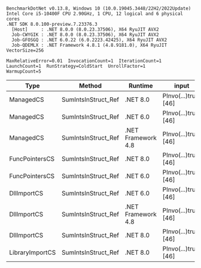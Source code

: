 ```

BenchmarkDotNet v0.13.8, Windows 10 (10.0.19045.3448/22H2/2022Update)
Intel Core i5-10400F CPU 2.90GHz, 1 CPU, 12 logical and 6 physical cores
.NET SDK 8.0.100-preview.7.23376.3
  [Host]     : .NET 8.0.0 (8.0.23.37506), X64 RyuJIT AVX2
  Job-CWYGIK : .NET 8.0.0 (8.0.23.37506), X64 RyuJIT AVX2
  Job-GFOSGQ : .NET 6.0.22 (6.0.2223.42425), X64 RyuJIT AVX2
  Job-QDEMLX : .NET Framework 4.8.1 (4.8.9181.0), X64 RyuJIT VectorSize=256

MaxRelativeError=0.01  InvocationCount=1  IterationCount=1  
LaunchCount=1  RunStrategy=ColdStart  UnrollFactor=1  
WarmupCount=5  

```
| Type            | Method              | Runtime            | input                | Mean        | Error | Median      | Min         | Max         | Allocated |
|---------------- |-------------------- |------------------- |--------------------- |------------:|------:|------------:|------------:|------------:|----------:|
| ManagedCS       | SumIntsInStruct_Ref | .NET 8.0           | PInvo(...)truct [46] |    373.7 μs |    NA |    373.7 μs |    373.7 μs |    373.7 μs |     400 B |
| ManagedCS       | SumIntsInStruct_Ref | .NET 6.0           | PInvo(...)truct [46] |    378.9 μs |    NA |    378.9 μs |    378.9 μs |    378.9 μs |     640 B |
| ManagedCS       | SumIntsInStruct_Ref | .NET Framework 4.8 | PInvo(...)truct [46] |    546.4 μs |    NA |    546.4 μs |    546.4 μs |    546.4 μs |         - |
| FuncPointersCS  | SumIntsInStruct_Ref | .NET 8.0           | PInvo(...)truct [46] | 30,842.5 μs |    NA | 30,842.5 μs | 30,842.5 μs | 30,842.5 μs |     400 B |
| FuncPointersCS  | SumIntsInStruct_Ref | .NET 6.0           | PInvo(...)truct [46] | 31,066.3 μs |    NA | 31,066.3 μs | 31,066.3 μs | 31,066.3 μs |     640 B |
| DllImportCS     | SumIntsInStruct_Ref | .NET 6.0           | PInvo(...)truct [46] | 41,135.5 μs |    NA | 41,135.5 μs | 41,135.5 μs | 41,135.5 μs |     640 B |
| DllImportCS     | SumIntsInStruct_Ref | .NET Framework 4.8 | PInvo(...)truct [46] | 41,340.8 μs |    NA | 41,340.8 μs | 41,340.8 μs | 41,340.8 μs |         - |
| DllImportCS     | SumIntsInStruct_Ref | .NET 8.0           | PInvo(...)truct [46] | 41,373.9 μs |    NA | 41,373.9 μs | 41,373.9 μs | 41,373.9 μs |     400 B |
| LibraryImportCS | SumIntsInStruct_Ref | .NET 8.0           | PInvo(...)truct [46] | 44,014.0 μs |    NA | 44,014.0 μs | 44,014.0 μs | 44,014.0 μs |     400 B |
